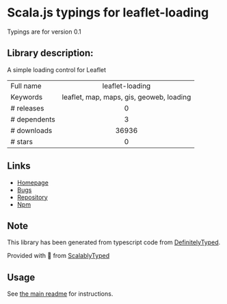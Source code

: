 
# Scala.js typings for leaflet-loading

Typings are for version 0.1

## Library description:
A simple loading control for Leaflet

|                    |                 |
| ------------------ | :-------------: |
| Full name          | leaflet-loading |
| Keywords           | leaflet, map, maps, gis, geoweb, loading |
| # releases         | 0 |
| # dependents       | 3 |
| # downloads        | 36936 |
| # stars            | 0 |

## Links
- [Homepage](https://github.com/ebrelsford/Leaflet.loading)
- [Bugs](https://github.com/ebrelsford/Leaflet.loading/issues)
- [Repository](https://github.com/ebrelsford/Leaflet.loading)
- [Npm](https://www.npmjs.com/package/leaflet-loading)
    


## Note
This library has been generated from typescript code from [DefinitelyTyped](https://definitelytyped.org).

Provided with :purple_heart: from [ScalablyTyped](https://github.com/oyvindberg/ScalablyTyped)

## Usage
See [the main readme](../../readme.md) for instructions.


